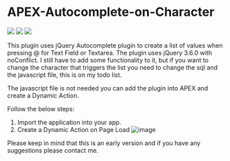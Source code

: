 # APEX-Autocomplete-on-Character
![](https://img.shields.io/badge/ORACLE-APEX-success.svg) ![](https://img.shields.io/badge/Plug--in_Type-Dynamic_Action-orange.svg) ![](https://img.shields.io/badge/Avaiable%20for%20APEX-5.1.3%20or%20above-blue)

This plugin uses jQuery Autocomplete plugin to create a list of values when pressing @ for Text Field or Textarea.
The plugin uses jQuery 3.6.0 with noConflict.
I still have to add some functionality to it, but if you want to change the character that triggers the list you need to change the sql and the javascript file, this is on my todo list.

The javascript file is not needed you can add the plugin into APEX and create a Dynamic Action.

Follow the below steps:

1. Import the application into your app.
2. Create a Dynamic Action on Page Load
![image](https://user-images.githubusercontent.com/5824892/142200802-00a7e0fb-88b4-4d22-8eab-e1873e135a93.png)


Please keep in mind that this is an early version and if you have any suggestions please contact me.
